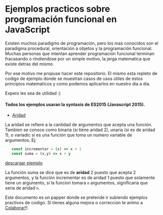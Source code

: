# Ejemplos practicos sobre programación funcional en JavaScript

Existen muchos paradigms de programación, pero los mas conocidos son el paradigma procedural, orientación a objetos y la programación funcional. Muchas personas que intentan aprender programación funcional terminan fracasando  o rindiendose por un simple motivo, la jerga matematica que existe detras del mismo.

Por ese motivo me propuse hacer este repositorio.
El mismo esta repleto de codigo de ejemplo donde se muestran casos de usos útiles
de estos principios matematicos y como podemos aplicarlos en nuestro dia a dia.

Expero les sea de utilidad :)

#### Todos los ejemplos usaran la syntaxis de ES2015 (Javascript 2015).

* [Aridad](#aridad)



La aridad se refiere a la cantidad de argumentos que acepta una función.
Tambien se conoce como binaria (si tiene aridad 2), unaria (si es de aridad 1),
o variadic si es una función que toma un numero variable de argumentos.
Ej:
```javascript
   const incrementar = (x) => x + 1
   const suma = (x,y) => x + y
```
[descargar ejemplo](https://github.com/idcmardelplata/programacion-funcional-javascript-ejemplos-practicos/ejemplos/aridad.js)

La función suma se dice que es de **aridad** 2 puesto que acepta 2 argumentos, y la función incrementar es de aridad 1 puesto que solamente
tiene un argumento, si la funcion tomara `n` argumentos, significaria que seria de aridad `n`.


Este documento es un papper donde se pretende ir subiendo ejemplos practivos de codigo. Si tienes alguna mejora o correccion te animo a [Colaborar!](https://github.com/idcmardelplata/programacion-funcional-javascript-ejemplos-practicos/graphs/contributors)!.
